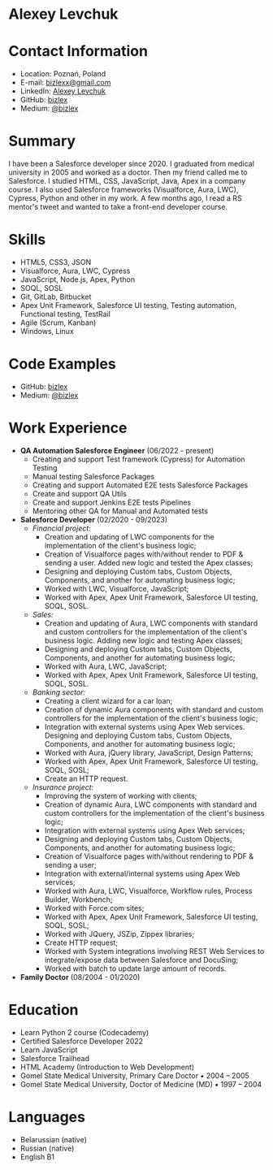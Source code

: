 # Alexey Levchuk
# Contact Information
- Location: Poznań, Poland
- E-mail: bizlexx@gmail.com
- LinkedIn: [Alexey Levchuk](https://www.linkedin.com/in/alexey-levchuk/)
- GitHub: [bizlex](https://github.com/bizlex)
- Medium: [@bizlex](https://medium.com/@bizlex)
# Summary
I have been a Salesforce developer since 2020. I graduated from medical university in 2005 and worked as a doctor. Then my friend called me to Salesforce. I studied HTML, CSS, JavaScript, Java, Apex in a company course. I also used Salesforce frameworks (Visualforce, Aura, LWC), Cypress, Python and other in my work. A few months ago, I read a RS mentor's tweet and wanted to take a front-end developer course.
# Skills
- HTML5, CSS3, JSON
- Visualforce, Aura, LWC, Cypress
- JavaScript, Node.js, Apex, Python
- SOQL, SOSL
- Git, GitLab, Bitbucket
- Apex Unit Framework, Salesforce UI testing, Testing automation, Functional testing, TestRail
- Agile (Scrum, Kanban)
- Windows, Linux
# Code Examples
- GitHub: [bizlex](https://github.com/bizlex)
- Medium: [@bizlex](https://medium.com/@bizlex)
# Work Experience
- **QA Automation Salesforce Engineer** (06/2022 - present)
	- Creating and support Test framework (Cypress) for Automation Testing
	- Manual testing Salesforce Packages
	- Creating and support Automated E2E tests Salesforce Packages
	- Create and support QA Utils
	- Create and support Jenkins E2E tests Pipelines
	- Mentoring other QA for Manual and Automated tests
- **Salesforce Developer** (02/2020 - 09/2023)
	- *Financial project:*
		- Creation and updating of LWC components for the implementation of the client's business logic;
		- Creation of Visualforce pages with/without render to PDF & sending a user. Added new logic and tested the Apex classes;
		- Designing and deploying Custom tabs, Custom Objects, Components, and another for automating business logic;
		- Worked with LWC, Visualforce, JavaScript;
		- Worked with Apex, Apex Unit Framework, Salesforce UI testing, SOQL, SOSL.
	- *Sales:*
		- Creation and updating of Aura, LWC components with standard and custom controllers for the implementation of the client's business logic. Adding new logic and testing Apex classes;
		- Designing and deploying Custom tabs, Custom Objects, Components, and another for automating business logic;
		- Worked with Aura, LWC, JavaScript;
		- Worked with Apex, Apex Unit Framework, Salesforce UI testing, SOQL, SOSL.
	- *Banking sector:*
		- Creating a client wizard for a car loan; 
		- Creation of dynamic Aura components with standard and custom controllers for the implementation of the client's business logic; 
		- Integration with external systems using Apex Web services. Designing and deploying Custom tabs, Custom Objects, Components, and another for automating business logic;
		- Worked with Aura, jQuery library, JavaScript, Design Patterns;
		- Worked with Apex, Apex Unit Framework, Salesforce UI testing, SOQL, SOSL;
		- Create an HTTP request.
	- *Insurance project:*
		- Improving the system of working with clients; 
		- Creation of dynamic Aura, LWC components with standard and custom controllers for the implementation of the client's business logic; 
		- Integration with external systems using Apex Web services;
		- Designing and deploying Custom tabs, Custom Objects, Components, and another for automating business logic;  
		- Creation of Visualforce pages with/without rendering to PDF & sending a user;
		- Integration with external/internal systems using Apex Web services;
		- Worked with Aura, LWC, Visualforce, Workflow rules, Process Builder, Workbench;
		- Worked with Force.com sites;
		- Worked with Apex, Apex Unit Framework, Salesforce UI testing, SOQL, SOSL;
		- Worked with JQuery, JSZip, Zippex libraries;
		- Create HTTP request;
		- Worked with System integrations involving REST Web Services to integrate/expose data between Salesforce and DocuSing;
		- Worked with batch to update large amount of records.
- **Family Doctor** (08/2004 - 01/2020)
# Education
- Learn Python 2 course (Codecademy)
- Certified Salesforce Developer 2022
- Learn JavaScript
- Salesforce Trailhead
- HTML Academy (Introduction to Web Development)
- Gomel State Medical University, Primary Care Doctor ▪ 2004 – 2005
- Gomel State Medical University, Doctor of Medicine (MD) ▪ 1997 – 2004
# Languages
- Belarussian (native)
- Russian (native)
- English B1